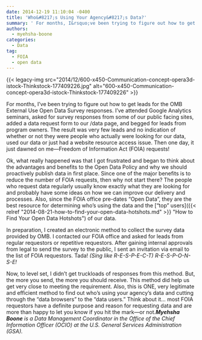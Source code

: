 ```yaml
---
date: 2014-12-19 11:10:04 -0400
title: 'Who&#8217;s Using Your Agency&#8217;s Data?'
summary: ' For months, I&rsquo;ve been trying to figure out how to get leads for the OMB External Use Open Data Survey responses. I&rsquo;ve attended Google Analytics seminars, asked for survey responses from some of our public facing sites, added a data request form to our /data page, and begged for leads'
authors:
  - myehsha-boone
categories:
  - Data
tag:
  - FOIA
  - open data
---
```


{{< legacy-img src="2014/12/600-x450-Communication-concept-opera3d-istock-Thinkstock-177409226.jpg" alt="600-x450-Communication-concept-opera3d-istock-Thinkstock-177409226" >}}

For months, I’ve been trying to figure out how to get leads for the OMB External Use Open Data Survey responses. I’ve attended Google Analytics seminars, asked for survey responses from some of our public facing sites, added a data request form to our /data page, and begged for leads from program owners. The result was very few leads and no indication of whether or not they were people who actually were looking for our data, used our data or just had a website resource access issue. Then one day, it just dawned on me—Freedom of Information Act (FOIA) requests!

Ok, what really happened was that I got frustrated and began to think about the advantages and benefits to the Open Data Policy and why we should proactively publish data in first place. Since one of the major benefits is to reduce the number of FOIA requests, then why not start there? The people who request data regularly usually know exactly what they are looking for and probably have some ideas on how we can improve our delivery and processes. Also, since the FOIA office pre-dates “Open Data”, they are the best resource for determining who’s using the data and the [“top” users]({{< relref "2014-08-21-how-to-find-your-open-data-hotshots.md" >}} "How to Find Your Open Data Hotshots") of our data.

In preparation, I created an electronic method to collect the survey data provided by OMB. I contacted our FOIA office and asked for leads from regular requestors or repetitive requestors. After gaining internal approvals from legal to send the survey to the public, I sent an invitation via email to the list of FOIA requestors. Tada! _(Sing like R-E-S-P-E-C-T) R-E-S-P-O-N-S-E!_

Now, to level set, I didn’t get truckloads of responses from this method. But, the more you send, the more you should receive. This method did help us get very close to meeting the requirement. Also, this is ONE, very legitimate and efficient method to find out who’s using your agency’s data and cutting through the “data browsers” to the “data users.” Think about it… most FOIA requestors have a definite purpose and reason for requesting data and are more than happy to let you know if you hit the mark—or not._**Myehsha Boone** is a Data Management Coordinator in the Office of the Chief Information Officer (OCIO) at the U.S. General Services Administration (GSA)._
